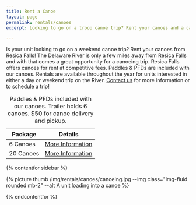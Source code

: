 ```yaml
---
title: Rent a Canoe
layout: page
permalink: rentals/canoes
excerpt: Looking to go on a troop canoe trip? Rent your canoes and a campsite from Resica Falls!

---
```


Is your unit looking to go on a weekend canoe trip? Rent your canoes from Resica Falls! The Delaware River is only a few miles away from Resica Falls and with that comes a great opportunity for a canoeing trip. Resica Falls offers canoes for rent at competitive fees. Paddles & PFDs are included with our canoes. Rentals are available throughout the year for units interested in either a day or weekend trip on the River. [Contact us](/contact?subject=Canoe%20Rentals) for more information or to schedule a trip!

<table class="table text-center">
    <caption>Paddles &amp; PFDs included with our canoes. Trailer holds 6 canoes. $50 for canoe delivery and pickup.</caption>
    <thead class="thead-inverse">
        <tr>
            <th class="text-center">Package</th>
            <th class="text-center">Details</th>
        </tr>
    </thead>
    <tbody>
        <tr>
            <td>6 Canoes</td>
            <td><a class="btn btn-primary btn-block" href="https://campreservation.com/525/Facilities/416/14053" target="_blank">More Information</a></td>
        </tr>
        <tr>
            <td>20 Canoes</td>
            <td><a class="btn btn-primary btn-block" href="https://campreservation.com/525/Facilities/416/14054" target="_blank">More Information</a></td>
        </tr>
        </tr>
    </tbody>
</table>
{% contentfor sidebar %}

{% picture thumb /img/rentals/canoes/canoeing.jpg --img class="img-fluid rounded mb-2" --alt A unit loading into a canoe %}

{% endcontentfor %}
